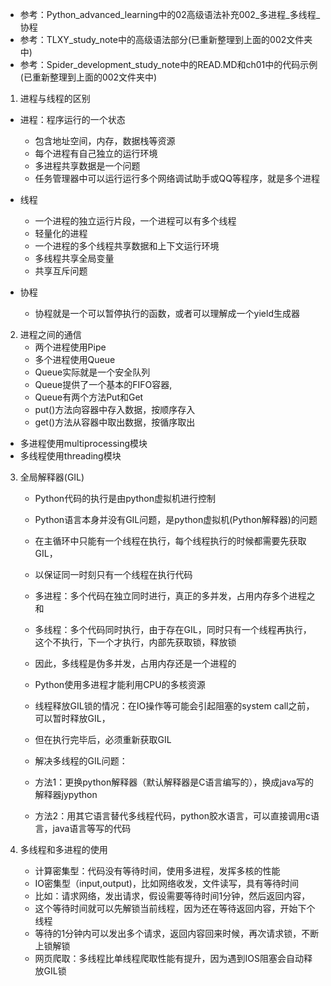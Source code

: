 - 参考：Python_advanced_learning中的02高级语法补充002_多进程_多线程_协程
- 参考：TLXY_study_note中的高级语法部分(已重新整理到上面的002文件夹中)
- 参考：Spider_development_study_note中的READ.MD和ch01中的代码示例(已重新整理到上面的002文件夹中)

1. 进程与线程的区别

- 进程：程序运行的一个状态
    - 包含地址空间，内存，数据栈等资源
    - 每个进程有自己独立的运行环境
    - 多进程共享数据是一个问题
    - 任务管理器中可以运行运行多个网络调试助手或QQ等程序，就是多个进程

- 线程
    - 一个进程的独立运行片段，一个进程可以有多个线程
    - 轻量化的进程
    - 一个进程的多个线程共享数据和上下文运行环境
    - 多线程共享全局变量
    - 共享互斥问题

- 协程
    - 协程就是一个可以暂停执行的函数，或者可以理解成一个yield生成器
    
2. 进程之间的通信
    - 两个进程使用Pipe
    - 多个进程使用Queue
    - Queue实际就是一个安全队列
    - Queue提供了一个基本的FIFO容器,
    - Queue有两个方法Put和Get
    - put()方法向容器中存入数据，按顺序存入
    - get()方法从容器中取出数据，按循序取出

- 多进程使用multiprocessing模块
- 多线程使用threading模块

3. 全局解释器(GIL)
    - Python代码的执行是由python虚拟机进行控制
    - Python语言本身并没有GIL问题，是python虚拟机(Python解释器)的问题
    - 在主循环中只能有一个线程在执行，每个线程执行的时候都需要先获取GIL，
    - 以保证同一时刻只有一个线程在执行代码
    
    - 多进程：多个代码在独立同时进行，真正的多并发，占用内存多个进程之和
    - 多线程：多个代码同时执行，由于存在GIL，同时只有一个线程再执行，
        这个不执行，下一个才执行，内部先获取锁，释放锁
    - 因此，多线程是伪多并发，占用内存还是一个进程的
    - Python使用多进程才能利用CPU的多核资源
    
    - 线程释放GIL锁的情况：在IO操作等可能会引起阻塞的system call之前，可以暂时释放GIL，
    - 但在执行完毕后，必须重新获取GIL
    
    - 解决多线程的GIL问题：
    - 方法1：更换python解释器（默认解释器是C语言编写的），换成java写的解释器jypython
    - 方法2：用其它语言替代多线程代码，python胶水语言，可以直接调用c语言，java语言等写的代码
    
4. 多线程和多进程的使用   
    - 计算密集型：代码没有等待时间，使用多进程，发挥多核的性能
    - IO密集型（input,output)，比如网络收发，文件读写，具有等待时间
    - 比如：请求网络，发出请求，假设需要等待时间1分钟，然后返回内容，
    - 这个等待时间就可以先解锁当前线程，因为还在等待返回内容，开始下个线程
    - 等待的1分钟内可以发出多个请求，返回内容回来时候，再次请求锁，不断上锁解锁
    - 网页爬取：多线程比单线程爬取性能有提升，因为遇到IOS阻塞会自动释放GIL锁